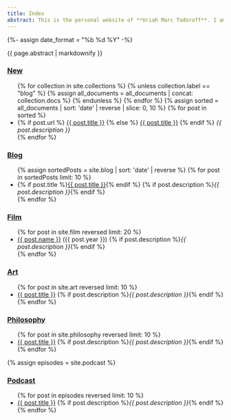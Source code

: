 ```yaml
---
title: Index
abstract: This is the personal website of **Uriah Marc Todoroff**. I am a philosopher interested in the German tradition and the philosophy of art; I am a critic of contemporary art and cinema, and an historical researcher of modern visual culture. This website is an experiment in new media, combining literary and [technical means](/about) to develop an outsider's *dialetical image* of the present.
---
```

{%- assign date_format =  "%b %d %Y" -%}

<article>
<div class="markdownBody" id="markdownBody">
<aside class="abstract">{{ page.abstract | markdownify }}</aside>

<section id="new">
<h1><a href="/changes">New</a></h1>
<ul class="section-link-list">
{% for collection in site.collections %}
{% unless collection.label == "blog" %}
{% assign all_documents = all_documents | concat: collection.docs %}
{% endunless %}
{% endfor %}
{% assign sorted = all_documents | sort: 'date' | reverse | slice: 0, 10 %}
{% for post in sorted %}
<li>
{% if post.url %}
<a href="{{ post.url }}">{{ post.title }}</a>
{% else %}
<a href="{{ post.slug }}" title="{{ post.title }}, posted on {{ post.date | date: site.date_format }}.">{{ post.title }}</a>
{% endif %}
<em>{{ post.description }}</em>
</li>
{% endfor %}
</ul>
</section>

<section id="blog">
<h1><a href="/blog">Blog</a></h1>
<ul class="section-link-list">
{% assign sortedPosts = site.blog | sort: 'date' | reverse %}
{% for post in sortedPosts limit: 10 %}
<li>{% if post.title %}<a href="{{ post.url }}" title="{{ post.title }}, posted on {{ post.date | date: date_format }}">{{ post.title }}</a>{% endif %}
{% if post.description %}<em>{{ post.description }}</em>{% endif %}
</li>
{% endfor %}
</ul>
</section>

<section id="film">
<h1 id="film"><a href="/index#film">Film</a></h1>
<ul class="section-link-list">
{% for post in site.film reversed limit: 20 %}
<li><a href="{{ post.url }}" title="{{ post.title}}, watched {{ post.watched_Date | date: "%m/%d/%y" }}. Review published {{ post.date | date: "%m/%d/%y" }}.">{{ post.name }}</a> ({{ post.year }})
{% if post.description %}<em>{{ post.description }}</em>{% endif %}
</li>
{% endfor %}
</ul>
</section>

<section id="art">
<h1 id="art"><a href="/index#art">Art</a></h1>
<ul class="section-link-list">
{% for post in site.art reversed limit: 10 %}
<li><a href="{{ post.url }}" title="{{ post.title}}, posted on {{ post.date | date: "%b %-d, %Y" }}">{{ post.title }}</a>
{% if post.description %}<em>{{ post.description }}</em>{% endif %}
</li>
{% endfor %}
</ul>
</section>

<section id="philosophy">
<h1 id="philosophy"><a href="/index#philosophy">Philosophy</a></h1>
<ul class="section-link-list">
{% for post in site.philosophy reversed limit: 10 %}
<li><a href="{{ post.url }}" title="{{ post.title}}, posted on {{ post.date | date: "%b %-d, %Y" }}">{{ post.title }}</a>
{% if post.description %}<em>{{ post.description }}</em>{% endif %}
</li>
{% endfor %}
</ul>
</section>

<section id="podcast">
{% assign episodes = site.podcast %}
<h1><a href="/podcast">Podcast</a></h1>
<ul class="section-link-list">
{% for post in episodes reversed limit: 10 %}
<li><a href="podcast#{{ post.slug }}" title="{{ post.title }}, posted on {{ post.date | date: site.date_format }}">{{ post.title }}</a>
{% if post.description %}<em>{{ post.description }}</em>{% endif %}
</li>
{% endfor %}
</ul>
</section>

</div>
</article>

